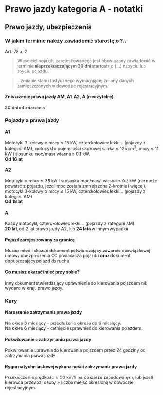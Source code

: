 # Prawo jazdy kategoria A - notatki

## Prawo jazdy, ubezpieczenia

### W jakim terminie należy zawiadomić starostę o ?...

Art. 78 u. 2

>Właściciel pojazdu zarejestrowanego jest obowiązany zawiadomić w terminie **nieprzekraczającym 30 dni** startostę o (...) nabyciu lub zbyciu pojazdu.

>...zmianie stanu faktycznego wymagającej zmiany danych zamieszczonych w dowodzie rejestracyjnym.

#### Zniszczenie prawa jazdy AM, A1, A2, A (nieczytelne)
30 dni od zdarzenia

### Pojazdy a prawa jazdy

#### A1
Motocykl 3-kołowy o mocy $\leq$ 15 kW, czterokołowiec lekki... (pojazdy z kategorii AM), motocykl o pojemności skokowej silnika $\leq$ 125 $cm^3$, mocy $\leq$ 11 kW i stosunku moc/masa własna $\leq$ 0.1 kW.  
**Od 16 lat**

#### A2
Motocykl o mocy $\le$ 35 kW i stosunku moc/masa własna $\le$ 0.2 kW (nie może powstać z pojazdu, jeżeli moc została zmniejszona 2-krotnie i więcej), motocykl 3-kołowy o mocy $\le$ 15 kW, czterokołowiec lekki... (pojazdy z kategorii AM)  
**Od 18 lat**

#### A
Każdy motocykl, czterokołowiec lekki... (pojazdy z kategorii AM)  
**20 lat**, od 2 lat prawo jazdy A2, lub **24 lata** w innym wypadku

#### Pojazd zarejestrowany za granicą
Musisz mieć i okazać dokument potwierdzający zawarcie obowiązkowej umowy ubezpieczenia OC posiadacza pojazdu **oraz** dokument dopuszczający pojazd do ruchu

#### Co musisz okazać/mieć przy sobie?
Inny dokument stwierdzający uprawnienie do kierowania pojazdem niż wydane w kraju prawo jazdy.

### Kary

#### Naruszenie zatrzymania prawa jazdy
Na okres 3 miesięcy - przedłużenie okresu do 6 miesięcy.  
Na okres 6 miesięcy - cofnięcie uprawnień do kierowania pojazdem.

#### Pokwitowanie o zatrzymaniu prawa jazdy
Pokwitowanie uprawnia do kierowania pojazdem przez 24 godziny od zatrzymania prawa jazdy

#### Rygor natychmiastowej wykonalności zatrzymania prawa jazdy
Przekroczenie prędkości $\ge$ 50 km/h na obszarze zabudowanym, lub jeżeli kierowca przewozi osoby > liczba miejsc określoną w dowodzie rejestracyjnym.